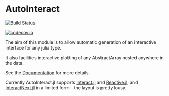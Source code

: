 # AutoInteract

[![Build Status](https://travis-ci.org/rafaqz/AutoInteract.jl.svg?branch=master)](https://travis-ci.org/rafaqz/AutoInteract.jl)

[![codecov.io](http://codecov.io/github/rafaqz/AutoInteract.jl/coverage.svg?branch=master)](http://codecov.io/github/rafaqz/AutoInteract.jl?branch=master)

The aim of this module is to allow automatic generation of an interactive
interface for any julia type.

It also facilities interactive plotting of any AbstractArray nested anywhere in
the data.


See the [Documentation](https://rafaqz.github.io/AutoInteract.jl/latest/) for more details.


Currently AutoInteract.jl supports [Interact.jl](https://github.com/JuliaGizmos/Interact.jl)
and [Reactive.jl](https://github.com/JuliaGizmos/Reactive.jl), and 
[InteractNext.jl](https://github.com/JuliaGizmos/InteractNext.jl) in a limited
form - the layout is pretty lousy.
